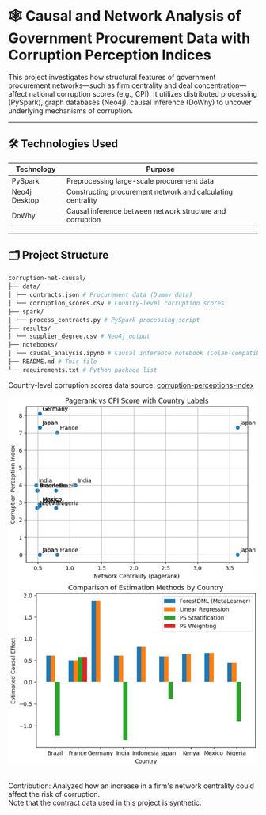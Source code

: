 # 🕸️ Causal and Network Analysis of Government Procurement Data with Corruption Perception Indices

This project investigates how structural features of government procurement networks—such as firm centrality and deal concentration—affect national corruption scores (e.g., CPI). It utilizes distributed processing (PySpark), graph databases (Neo4j), causal inference (DoWhy) to uncover underlying mechanisms of corruption.

---

## 🛠️ Technologies Used

| Technology      | Purpose                                          |
|------------------|--------------------------------------------------|
| PySpark          | Preprocessing large-scale procurement data       |
| Neo4j Desktop  | Constructing procurement network and calculating centrality |
| DoWhy   | Causal inference between network structure and corruption |

---

## 🗂️ Project Structure
```bash
corruption-net-causal/
├── data/
│ ├── contracts.json # Procurement data (Dummy data)
│ └── corruption_scores.csv # Country-level corruption scores
├── spark/
│ └── process_contracts.py # PySpark processing script
├── results/
│ └── supplier_degree.csv # Neo4j output
├── notebooks/
│ └── causal_analysis.ipynb # Causal inference notebook (Colab-compatible)
├── README.md # This file
└── requirements.txt # Python package list
```
Country-level corruption scores data source: [corruption-perceptions-index](https://github.com/datasets/corruption-perceptions-index/blob/cpi-dataflows/data/cpi.csv)

![01](imgs/01.png)
![02](imgs/02.png)

<br>Contribution: Analyzed how an increase in a firm's network centrality could affect the risk of corruption.
<br>Note that the contract data used in this project is synthetic.
